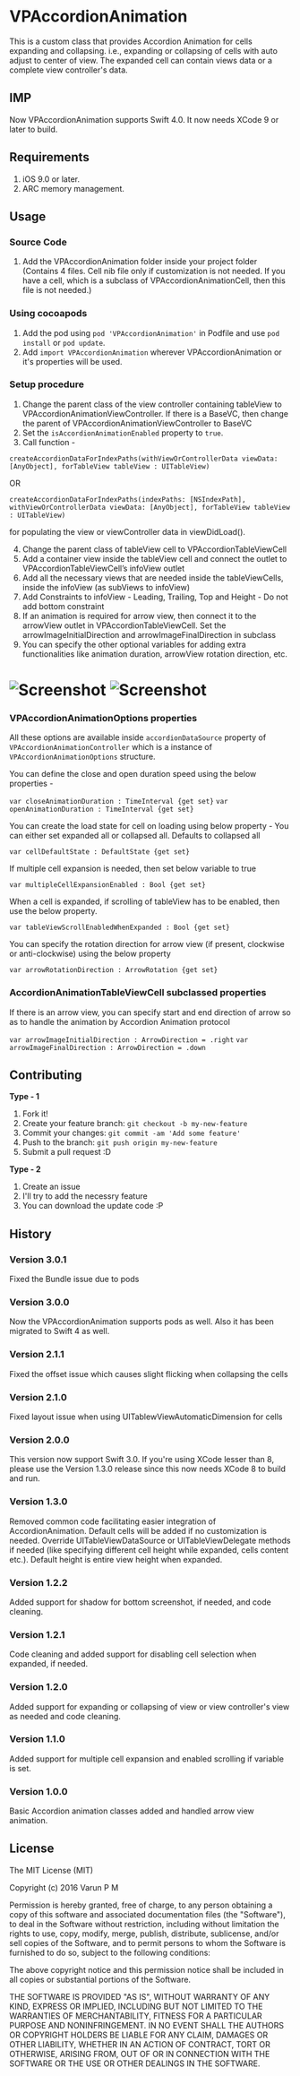 # VPAccordionAnimation

This is a custom class that provides Accordion Animation for cells expanding and collapsing. i.e., expanding or collapsing of cells with auto adjust to center of view. The expanded cell can contain views data or a complete view controller's data.

## IMP

Now VPAccordionAnimation supports Swift 4.0. It now needs XCode 9 or later to build.

## Requirements

1. iOS 9.0 or later.
2. ARC memory management.

## Usage

### Source Code

1. Add the VPAccordionAnimation folder inside your project folder (Contains 4 files. Cell nib file only if customization is not needed. If you have a cell, which is a subclass of VPAccordionAnimationCell, then this file is not needed.)


### Using cocoapods

1. Add the pod using `pod 'VPAccordionAnimation'` in Podfile and use `pod install` or `pod update`.
2. Add `import VPAccordionAnimation` wherever VPAccordionAnimation or it's properties will be used.


### Setup procedure

1. Change the parent class of the view controller containing tableView to VPAccordionAnimationViewController. If there is a BaseVC, then change the parent of VPAccordionAnimationViewController to BaseVC
2. Set the `isAccordionAnimationEnabled` property to `true`.
3. Call function - 

`createAccordionDataForIndexPaths(withViewOrControllerData viewData: [AnyObject], forTableView tableView : UITableView)`

OR

`createAccordionDataForIndexPaths(indexPaths: [NSIndexPath], withViewOrControllerData viewData: [AnyObject], forTableView tableView : UITableView)`

for populating the view or viewController data in viewDidLoad().

4. Change the parent class of tableView cell to VPAccordionTableViewCell
5. Add a container view inside the tableView cell and connect the outlet to VPAccordionTableViewCell’s infoView outlet
6. Add all the necessary views that are needed inside the tableViewCells, inside the infoView (as subViews to infoView)
7. Add Constraints to infoView - Leading, Trailing, Top and Height - Do not add bottom constraint
8. If an animation is required for arrow view, then connect it to the arrowView outlet in VPAccordionTableViewCell. Set the arrowImageInitialDirection and arrowImageFinalDirection in subclass
9. You can specify the other optional variables for adding extra functionalities like animation duration, arrowView rotation direction, etc.

# ![Screenshot](/VPAccordionAnimation-Screenshot1.png) ![Screenshot](/VPAccordionAnimation-Screenshot2.png)


### VPAccordionAnimationOptions properties

All these options are available inside `accordionDataSource` property of `VPAccordionAnimationController` which is a instance of `VPAccordionAnimationOptions` structure.

You can define the close and open duration speed using the below properties -

`var closeAnimationDuration : TimeInterval {get set}`
`var openAnimationDuration : TimeInterval {get set}`


You can create the load state for cell on loading using below property - You can either set expanded all or collapsed all. Defaults to collapsed all

`var cellDefaultState : DefaultState {get set}`


If multiple cell expansion is needed, then set below variable to true

`var multipleCellExpansionEnabled : Bool {get set}`


When a cell is expanded, if scrolling of tableView has to be enabled, then use the below property.

`var tableViewScrollEnabledWhenExpanded : Bool {get set}`


You can specify the rotation direction for arrow view (if present, clockwise or anti-clockwise) using the below property

`var arrowRotationDirection : ArrowRotation {get set}`


### AccordionAnimationTableViewCell subclassed properties

If there is an arrow view, you can specify start and end direction of arrow so as to handle the animation by Accordion Animation protocol

`var arrowImageInitialDirection : ArrowDirection = .right`
`var arrowImageFinalDirection : ArrowDirection = .down`



## Contributing
**Type - 1**

1. Fork it!
2. Create your feature branch: `git checkout -b my-new-feature`
3. Commit your changes: `git commit -am 'Add some feature'`
4. Push to the branch: `git push origin my-new-feature`
5. Submit a pull request :D

**Type - 2**

1. Create an issue
2. I'll try to add the necessry feature
3. You can download the update code :P

## History

### Version 3.0.1
Fixed the Bundle issue due to pods

### Version 3.0.0
Now the VPAccordionAnimation supports pods as well. Also it has been migrated to Swift 4 as well.

### Version 2.1.1
Fixed the offset issue which causes slight flicking when collapsing the cells

### Version 2.1.0
Fixed layout issue when using UITablewViewAutomaticDimension for cells

### Version 2.0.0
This version now support Swift 3.0. If you're using XCode lesser than 8, please use the Version 1.3.0 release since this now needs XCode 8 to build and run.

### Version 1.3.0
Removed common code facilitating easier integration of AccordionAnimation. Default cells will be added if no customization is needed. Override UITableViewDataSource or UITableViewDelegate methods if needed (like specifying different cell height while expanded, cells content etc.). Default height is entire view height when expanded.

### Version 1.2.2
Added support for shadow for bottom screenshot, if needed, and code cleaning.

### Version 1.2.1
Code cleaning and added support for disabling cell selection when expanded, if needed.

### Version 1.2.0
Added support for expanding or collapsing of view or view controller's view as needed and code cleaning.

### Version 1.1.0
Added support for multiple cell expansion and enabled scrolling if variable is set.

### Version 1.0.0
Basic Accordion animation classes added and handled arrow view animation.

## License
The MIT License (MIT)

Copyright (c) 2016 Varun P M

Permission is hereby granted, free of charge, to any person obtaining a copy
of this software and associated documentation files (the "Software"), to deal
in the Software without restriction, including without limitation the rights
to use, copy, modify, merge, publish, distribute, sublicense, and/or sell
copies of the Software, and to permit persons to whom the Software is
furnished to do so, subject to the following conditions:

The above copyright notice and this permission notice shall be included in all
copies or substantial portions of the Software.

THE SOFTWARE IS PROVIDED "AS IS", WITHOUT WARRANTY OF ANY KIND, EXPRESS OR
IMPLIED, INCLUDING BUT NOT LIMITED TO THE WARRANTIES OF MERCHANTABILITY,
FITNESS FOR A PARTICULAR PURPOSE AND NONINFRINGEMENT. IN NO EVENT SHALL THE
AUTHORS OR COPYRIGHT HOLDERS BE LIABLE FOR ANY CLAIM, DAMAGES OR OTHER
LIABILITY, WHETHER IN AN ACTION OF CONTRACT, TORT OR OTHERWISE, ARISING FROM,
OUT OF OR IN CONNECTION WITH THE SOFTWARE OR THE USE OR OTHER DEALINGS IN THE
SOFTWARE.
